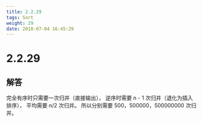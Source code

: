 ```yaml
---
title: 2.2.29
tags: Sort
weight: 29
date: 2018-07-04 16:45:29
---
```


# 2.2.29


## 解答

完全有序时只需要一次归并（直接输出）， 
逆序时需要 n - 1 次归并（退化为插入排序）， 
平均需要 n/2 次归并。 
所以分别需要 500，500000，500000000 次归并。
